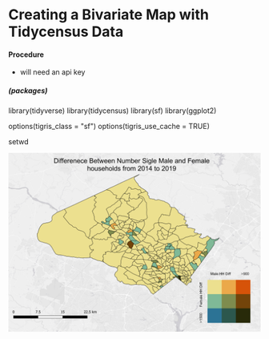 # Creating a Bivariate Map with Tidycensus Data

#### Procedure
- will need an api key
##### (packages) 
library(tidyverse)
library(tidycensus)
library(sf)
library(ggplot2)


options(tigris_class = "sf")
options(tigris_use_cache = TRUE)

setwd







<img src="Bivariate_map.png?raw=true"/>
